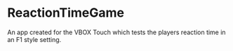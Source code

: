 # ReactionTimeGame
An app created for the VBOX Touch which tests the players reaction time in an F1 style setting. 
